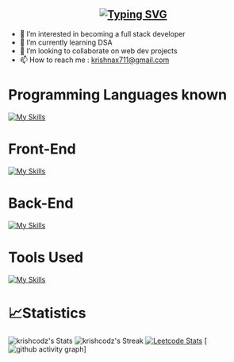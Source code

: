 <h2 align="center"><a href="https://git.io/typing-svg"><img src="https://readme-typing-svg.herokuapp.com?font=Fira+Code&size=30&pause=1000&color=F7F7F7&width=475&lines=Hi,+I'm+krishna+Sai+Ram;I'm+a+Full+Stack+Developer;" alt="Typing SVG" /></a></h2>

- 👀 I’m interested in becoming a full stack developer
- 🌱 I’m currently learning DSA
- 💞️ I’m looking to collaborate on web dev projects
- 📫 How to reach me :  krishnax711@gmail.com

# Programming Languages known
[![My Skills](https://skillicons.dev/icons?i=c,py,cpp,js,ts,java)](https://skillicons.dev)
<br/>

# Front-End
[![My Skills](https://skillicons.dev/icons?i=html,css,react,nextjs,tailwind,materialui)](https://skillicons.dev)
<br/>

# Back-End
[![My Skills](https://skillicons.dev/icons?i=nodejs,express,solidity,mongodb,mysql)](https://skillicons.dev)
<br />

# Tools Used
[![My Skills](https://skillicons.dev/icons?i=vscode,github,postman,vercel,linux,heroku,aws)](https://skillicons.dev)

# **📈Statistics**
![krishcodz's Stats](https://github-readme-stats.vercel.app/api?username=krishcodz&theme=tokyonight&show_icons=true&hide_border=true&count_private=true)
![krishcodz's Streak](https://github-readme-streak-stats.herokuapp.com/?user=krishcodz&theme=tokyonight&hide_border=true)
[![Leetcode Stats](https://leetcard.jacoblin.cool/krishnax711?ext=activity&theme=dark)](https://leetcode.com/krishnax711)
[![github activity graph](https://github-readme-activity-graph.vercel.app/graph?username=krishcodz&bg_color=000000&color=ffffff&line=51f565&point=ffffff&area=true&hide_border=true)]
